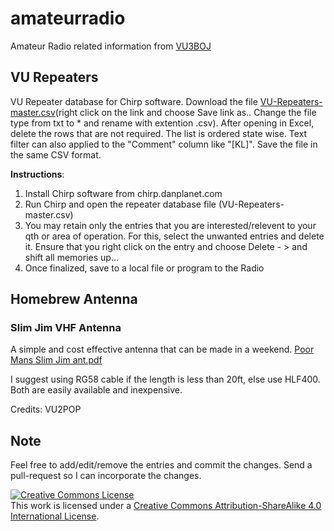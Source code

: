 # amateurradio
Amateur Radio related information from [VU3BOJ](https://www.qrz.com/db/VU3BOJ)

## VU Repeaters
VU Repeater database for Chirp software.
Download the file [VU-Repeaters-master.csv](https://raw.githubusercontent.com/bejoysat/amateurradio/master/Repeaters/VU-Repeaters-master.csv)(right click on the link and choose Save link as.. Change the file type from txt to * and rename with extention .csv). After opening in Excel, delete the rows that are not required. The list is ordered state wise. Text filter can also applied to the "Comment" column like "[KL]". Save the file in the same CSV format.


**Instructions**:
1. Install Chirp software from chirp.danplanet.com
2. Run Chirp and open the repeater database file (VU-Repeaters-master.csv)
3. You may retain only the entries that you are interested/relevent to your qth or area of operation. For this, select the unwanted entries and delete it. Ensure that you right click on the entry and choose Delete - > and shift all memories up...
4. Once finalized, save to a local file or program to the Radio

## Homebrew Antenna
### Slim Jim VHF Antenna
A simple and cost effective antenna that can be made in a weekend. [Poor Mans Slim Jim ant.pdf](https://raw.githubusercontent.com/bejoysat/amateurradio/blob/master/antenna/Poor%20Mans%20Slim%20Jim%20ant.pdf)


I suggest using RG58 cable if the length is less than 20ft, else use HLF400. Both are easily available and inexpensive.

Credits: VU2POP

## Note
Feel free to add/edit/remove the entries and commit the changes. Send a pull-request so I can incorporate the changes.

[![Creative Commons License](https://i.creativecommons.org/l/by-sa/4.0/88x31.png)](http://creativecommons.org/licenses/by-sa/4.0/)  
This work is licensed under a [Creative Commons Attribution-ShareAlike 4.0 International License](http://creativecommons.org/licenses/by-sa/4.0/).
